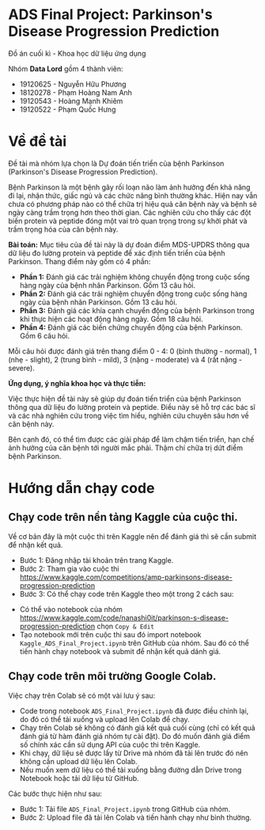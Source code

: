 # **ADS Final Project: Parkinson's Disease Progression Prediction**
Đồ án cuối kì - Khoa học dữ liệu ứng dụng

Nhóm **Data Lord** gồm 4 thành viên:
- 19120625 - Nguyễn Hữu Phương 
- 18120278 - Phạm Hoàng Nam Anh
- 19120543 - Hoàng Mạnh Khiêm
- 19120522 - Phạm Quốc Hưng

# **Về đề tài**
Đề tài mà nhóm lựa chọn là Dự đoán tiến triển của bệnh Parkinson (Parkinson's Disease Progression Prediction).

Bệnh Parkinson là một bệnh gây rối loạn não làm ảnh hưởng đến khả năng đi lại, nhận thức, giấc ngủ và các chức năng bình thường khác. Hiện nay vẫn chưa có phương pháp nào có thể chữa trị hiệu quả căn bệnh này và bệnh sẽ ngày càng trầm trọng hơn theo thời gian. Các nghiên cứu cho thấy các đột biến protein và peptide đóng một vai trò quan trọng trong sự khởi phát và trầm trọng hóa của căn bệnh này.

**Bài toán:** Mục tiêu của đề tài này là dự đoán điểm MDS-UPDRS thông qua dữ liệu đo lường protein và peptide để xác định tiến triển của bệnh Parkinson. Thang điểm này gồm có 4 phần:
- **Phần 1:** Đánh giá các trải nghiệm không chuyển động trong cuộc sống hàng ngày của bệnh nhân Parkinson. Gồm 13 câu hỏi.
- **Phần 2:** Đánh giá các trải nghiệm chuyển động trong cuộc sống hàng ngày của bệnh nhân Parkinson. Gồm 13 câu hỏi.
- **Phần 3:** Đánh giá các khía cạnh chuyển động của bệnh Parkinson trong khi thực hiện các hoạt động hàng ngày. Gồm 18 câu hỏi.
- **Phần 4:** Đánh giá các biến chứng chuyển động của bệnh Parkinson. Gồm 6 câu hỏi.

Mỗi câu hỏi được đánh giá trên thang điểm 0 - 4: 0 (bình thường - normal), 1 (nhẹ - slight), 2 (trung bình - mild), 3 (nặng - moderate) và 4 (rất nặng - severe).

**Ứng dụng, ý nghĩa khoa học và thực tiễn:**

Việc thực hiện đề tài này sẽ giúp dự đoán tiến triển của bệnh Parkinson thông qua dữ liệu đo lường protein và peptide. Điều này sẽ hỗ trợ các bác sĩ và các nhà nghiên cứu trong việc tìm hiểu, nghiên cứu chuyên sâu hơn về căn bệnh này. 

Bên cạnh đó, có thể tìm được các giải pháp để làm chậm tiến triển, hạn chế ảnh hưởng của căn bệnh tới người mắc phải. Thậm chí chữa trị dứt điểm bệnh Parkinson.

# **Hướng dẫn chạy code**
## Chạy code trên nền tảng Kaggle của cuộc thi.
Về cơ bản đây là một cuộc thi trên Kaggle nên để đánh giá thì sẽ cần submit để nhận kết quả.
- Bước 1: Đăng nhập tài khoản trên trang Kaggle.
- Bước 2: Tham gia vào cuộc thi https://www.kaggle.com/competitions/amp-parkinsons-disease-progression-prediction
- Bước 3: Có thể chạy code trên Kaggle theo một trong 2 cách sau:
 + Có thể vào notebook của nhóm https://www.kaggle.com/code/nanashi0it/parkinson-s-disease-progression-prediction chọn `Copy & Edit`
 + Tạo notebook mới trên cuộc thi sau đó import notebook `Kaggle_ADS_Final_Project.ipynb` trên GitHub của nhóm.
 Sau đó có thể tiến hành chạy notebook và submit để nhận kết quả dánh giá. 

## Chạy code trên môi trường Google Colab.
Việc chạy trên Colab sẽ có một vài lưu ý sau:
- Code trong notebook `ADS_Final_Project.ipynb` đã được điều chỉnh lại, do đó có thể tải xuống và upload lên Colab để chạy.
- Chạy trên Colab sẽ không có đánh giá kết quả cuối cùng (chỉ có kết quả đánh giá từ hàm đánh giá nhóm tự cài đặt). Do đó muốn đánh giá điểm số chính xác cần sử dụng API của cuộc thi trên Kaggle.
- Khi chạy, dữ liệu sẽ được lấy từ Drive mà nhóm đã tải lên trước đó nên không cần upload dữ liệu lên Colab.
- Nếu muốn xem dữ liệu có thể tải xuống bằng đường dẫn Drive trong Notebook hoặc tải dữ liệu từ GitHub.

Các bước thực hiện như sau:
- Bước 1: Tải file `ADS_Final_Project.ipynb` trong GitHub của nhóm.
- Bước 2: Upload file đã tải lên Colab và tiến hành chạy như bình thường.
